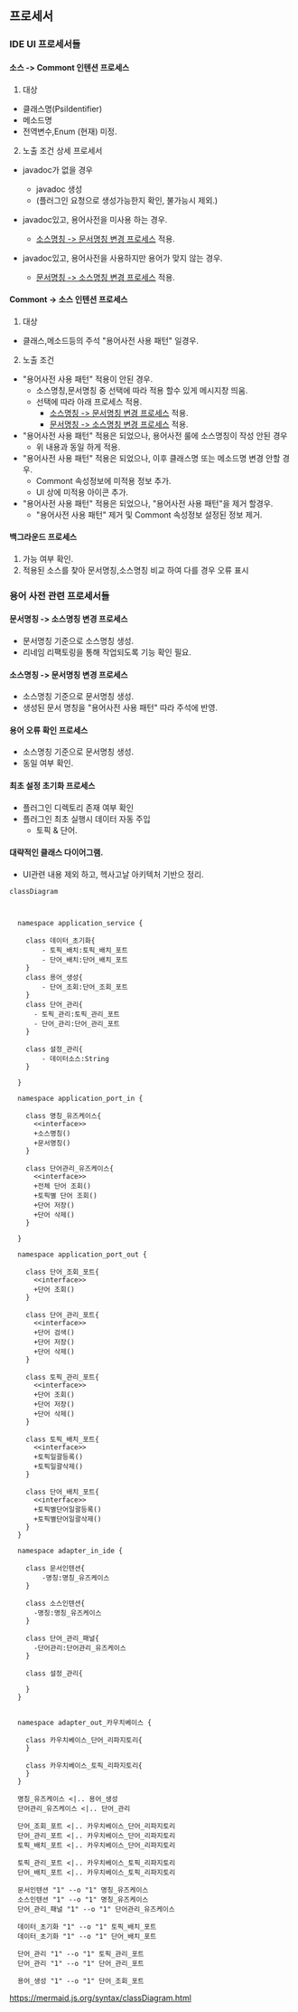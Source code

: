 ## 프로세서

### IDE UI 프로세서들

#### 소스 -> Commont 인텐션 프로세스
1. 대상
- 클래스명(PsiIdentifier)
- 메소드명
- 전역변수,Enum (현재) 미정.
2. 노출 조건 상세 프로세서
- javadoc가 없을 경우
    * javadoc 생성
    * (플러그인 요청으로 생성가능한지 확인, 불가능시 제외.)
- javadoc있고, 용어사전을 미사용 하는 경우.
    * [소스명칭 -> 문서명칭 변경 프로세스](#소스명칭---문서명칭-변경-프로세스) 적용.

- javadoc있고, 용어사전을 사용하지만 용어가 맞지 않는 경우.
    * [문서명칭 -> 소스명칭 변경 프로세스](#문서명칭---소스명칭-변경-프로세스) 적용.

#### Commont -> 소스 인텐션 프로세스
1. 대상
- 클래스,메소드등의 주석 "용어사전 사용 패턴" 일경우.
2. 노출 조건
- "용어사전 사용 패턴" 적용이 안된 경우.
    * 소스명칭,문서명칭 중 선택에 따라 적용 할수 있게 메시지창 띄움.
    * 선택에 따라 아래 프로세스 적용.
        * [소스명칭 -> 문서명칭 변경 프로세스](#소스명칭---문서명칭-변경-프로세스) 적용.
        * [문서명칭 -> 소스명칭 변경 프로세스](#문서명칭---소스명칭-변경-프로세스) 적용.
- "용어사전 사용 패턴" 적용은 되었으나, 용어사전 룰에 소스명칭이 작성 안된 경우
    * 위 내용과 동일 하게 적용.
- "용어사전 사용 패턴" 적용은 되었으나, 이후 클래스명 또는 메소드명 변경 안할 경우.
    * Commont 속성정보에 미적용 정보 추가.
    * UI 상에 미적용 아이콘 추가.
- "용어사전 사용 패턴" 적용은 되었으나, "용어사전 사용 패턴"을 제거 할경우.
    * "용어사전 사용 패턴" 제거 및 Commont 속성정보 설정된 정보 제거.

#### 백그라운드 프로세스
1. 가능 여부 확인.
2. 적용된 소스를 찾아 문서명칭,소스명칭 비교 하여 다를 경우 오류 표시

### 용어 사전 관련 프로세서들

#### 문서명칭 -> 소스명칭 변경 프로세스
* 문서명칭 기준으로 소스명칭 생성.
* 리네임 리팩토링을 통해 작업되도록 기능 확인 필요.

#### 소스명칭 -> 문서명칭 변경 프로세스
* 소스명칭 기준으로 문서명칭 생성.
* 생성된 문서 명칭을 "용어사전 사용 패턴" 따라 주석에 반영.

#### 용어 오류 확인 프로세스
* 소스명칭 기준으로 문서명칭 생성.
* 동일 여부 확인.

#### 최초 설정 초기화 프로세스
* 플러그인 디렉토리 존재 여부 확인
* 플러그인 최초 실행시 데이터 자동 주입
    * 토픽 & 단어.

#### 대략적인 클래스 다이어그램.
- UI관련 내용 제외 하고, 헥사고날 아키텍처 기반으 정리.

```mermaid
classDiagram

        

  namespace application_service {
      
    class 데이터_초기화{
        - 토픽_배치:토픽_배치_포트
        - 단어_배치:단어_배치_포트
    }
    class 용어_생성{
        - 단어_조회:단어_조회_포트
    }
    class 단어_관리{ 
      - 토픽_관리:토픽_관리_포트
      - 단어_관리:단어_관리_포트
    }

    class 설정_관리{
        - 데이터소스:String
    }
    
  }

  namespace application_port_in {
      
    class 명칭_유즈케이스{
      <<interface>>
      +소스명칭()
      +문서명칭()
    }

    class 단어관리_유즈케이스{
      <<interface>>
      +전체 단어 조회()
      +토픽별 단어 조회()
      +단어 저장()
      +단어 삭제()
    }
  
  }

  namespace application_port_out {

    class 단어_조회_포트{
      <<interface>>
      +단어 조회()
    }

    class 단어_관리_포트{
      <<interface>>
      +단어 검색()
      +단어 저장()
      +단어 삭제()
    }

    class 토픽_관리_포트{
      <<interface>>
      +단어 조회()
      +단어 저장()
      +단어 삭제()
    }

    class 토픽_배치_포트{
      <<interface>>
      +토픽일괄등록()
      +토픽일괄삭제()
    }

    class 단어_배치_포트{
      <<interface>>
      +토픽별단어일괄등록()
      +토픽별단어일괄삭제()
    }
  }

  namespace adapter_in_ide {

    class 문서인텐션{
        -명칭:명칭_유즈케이스
    }

    class 소스인텐션{
      -명칭:명칭_유즈케이스
    }

    class 단어_관리_패널{
      -단어관리:단어관리_유즈케이스
    }

    class 설정_관리{
      
    }
  }


  namespace adapter_out_카우치베이스 {
      
    class 카우치베이스_단어_리파지토리{
    }
    
    class 카우치베이스_토픽_리파지토리{
    }
  }
    
  명칭_유즈케이스 <|.. 용어_생성
  단어관리_유즈케이스 <|.. 단어_관리

  단어_조회_포트 <|.. 카우치베이스_단어_리파지토리
  단어_관리_포트 <|.. 카우치베이스_단어_리파지토리
  토픽_배치_포트 <|.. 카우치베이스_단어_리파지토리

  토픽_관리_포트 <|.. 카우치베이스_토픽_리파지토리
  단어_배치_포트 <|.. 카우치베이스_토픽_리파지토리

  문서인텐션 "1" --o "1" 명칭_유즈케이스
  소스인텐션 "1" --o "1" 명칭_유즈케이스
  단어_관리_패널 "1" --o "1" 단어관리_유즈케이스

  데이터_초기화 "1" --o "1" 토픽_배치_포트
  데이터_초기화 "1" --o "1" 단어_배치_포트

  단어_관리 "1" --o "1" 토픽_관리_포트
  단어_관리 "1" --o "1" 단어_관리_포트

  용어_생성 "1" --o "1" 단어_조회_포트

```
https://mermaid.js.org/syntax/classDiagram.html